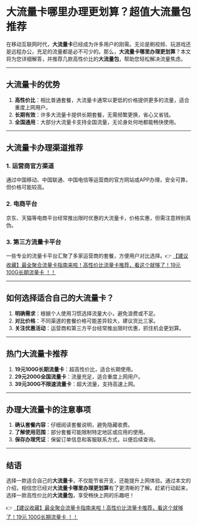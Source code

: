 # 大流量卡哪里办理更划算？超值大流量包推荐

在移动互联网时代，**大流量卡**已经成为许多用户的刚需。无论是刷视频、玩游戏还是远程办公，充足的流量都是必不可少的。那么，**大流量卡哪里办理更划算**？本文将为您详细解答，并推荐几款高性价比的**大流量包**，帮助您轻松解决流量焦虑。

---

## 大流量卡的优势

1. **高性价比**：相比普通套餐，大流量卡通常以更低的价格提供更多的流量，适合重度上网用户。
2. **长期有效**：许多大流量卡提供长期套餐，无需频繁更换，省心又省钱。
3. **全国通用**：大部分大流量卡支持全国流量，无论身处何地都能畅快使用。

---

## 大流量卡办理渠道推荐

### 1. 运营商官方渠道
通过中国移动、中国联通、中国电信等运营商的官方网站或APP办理，安全可靠，但价格可能较高。

### 2. 电商平台
京东、天猫等电商平台经常推出限时优惠的大流量卡，价格实惠，但需注意辨别真伪。

### 3. 第三方流量卡平台
一些专业的流量卡平台汇聚了多家运营商的套餐，方便用户对比选择。👉 [【建议收藏】最全聚合流量卡指南来啦！高性价比流量卡推荐，看这个就够了！19元 100G长期流量卡 ！！](https://bit.ly/Liuliangka)

---

## 如何选择适合自己的大流量卡？

1. **明确需求**：根据个人使用习惯选择流量大小，避免浪费或不足。
2. **对比价格**：不同渠道的套餐价格可能差异较大，建议货比三家。
3. **关注优惠活动**：运营商和第三方平台经常推出限时优惠，抓住机会更划算。

---

## 热门大流量卡推荐

1. **19元100G长期流量卡**：超高性价比，适合长期使用。
2. **29元200G全国流量卡**：流量充足，适合重度上网用户。
3. **39元300G不限速流量卡**：超大流量，支持高速上网。

---

## 办理大流量卡的注意事项

1. **确认套餐内容**：仔细阅读套餐说明，避免隐藏收费。
2. **了解使用范围**：部分套餐可能限制特定地区或应用的使用。
3. **保存办理凭证**：保留订单信息和客服联系方式，以便后续查询。

---

## 结语

选择一款适合自己的**大流量卡**，不仅能节省开支，还能提升上网体验。通过本文的介绍，相信您已经对**大流量卡哪里办理更划算**有了更清晰的了解。赶紧行动起来，选择一款高性价比的**大流量包**，享受畅快上网的乐趣吧！

👉 [【建议收藏】最全聚合流量卡指南来啦！高性价比流量卡推荐，看这个就够了！19元 100G长期流量卡 ！！](https://bit.ly/Liuliangka)